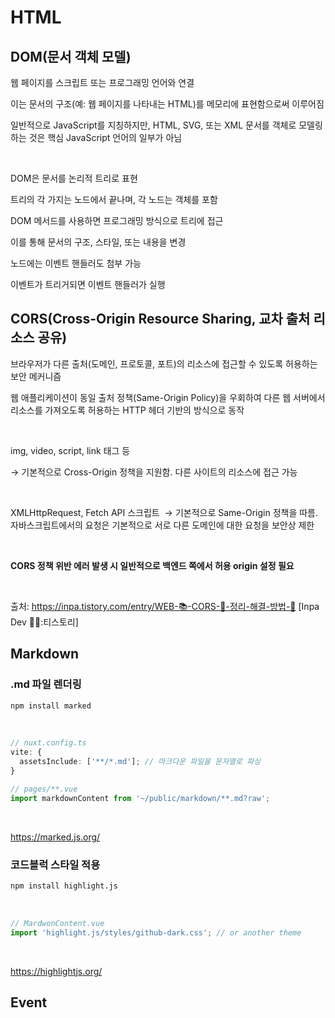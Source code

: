 # HTML

## DOM(문서 객체 모델)

웹 페이지를 스크립트 또는 프로그래밍 언어와 연결

이는 문서의 구조(예: 웹 페이지를 나타내는 HTML)를 메모리에 표현함으로써 이루어짐

일반적으로 JavaScript를 지칭하지만, HTML, SVG, 또는 XML 문서를 객체로 모델링하는 것은 핵심 JavaScript 언어의 일부가 아님

<br>

DOM은 문서를 논리적 트리로 표현

트리의 각 가지는 노드에서 끝나며, 각 노드는 객체를 포함

DOM 메서드를 사용하면 프로그래밍 방식으로 트리에 접근

이를 통해 문서의 구조, 스타일, 또는 내용을 변경

노드에는 이벤트 핸들러도 첨부 가능

이벤트가 트리거되면 이벤트 핸들러가 실행

## CORS(Cross-Origin Resource Sharing, 교차 출처 리소스 공유)

브라우저가 다른 출처(도메인, 프로토콜, 포트)의 리소스에 접근할 수 있도록 허용하는 보안 메커니즘

웹 애플리케이션이 동일 출처 정책(Same-Origin Policy)을 우회하여 다른 웹 서버에서 리소스를 가져오도록 허용하는 HTTP 헤더 기반의 방식으로 동작

<br>

img, video, script, link 태그 등

→ 기본적으로 Cross-Origin 정책을 지원함. 다른 사이트의 리소스에 접근 가능

<br>

XMLHttpRequest, Fetch API 스크립트
 → 기본적으로 Same-Origin 정책을 따름. 자바스크립트에서의 요청은 기본적으로 서로 다른 도메인에 대한 요청을 보안상 제한

<br>

<strong>CORS 정책 위반 에러 발생 시 일반적으로 백엔드 쪽에서 허용 origin 설정 필요</strong>

<br>

출처: https://inpa.tistory.com/entry/WEB-📚-CORS-💯-정리-해결-방법-👏 [Inpa Dev 👨‍💻:티스토리]

## Markdown

### .md 파일 렌더링

```bash
npm install marked
```

<br>

```typescript
// nuxt.config.ts
vite: {
  assetsInclude: ['**/*.md']; // 마크다운 파일을 문자열로 파싱
}

// pages/**.vue
import markdownContent from '~/public/markdown/**.md?raw';
```

<br>

https://marked.js.org/

### 코드블럭 스타일 적용

```bash
npm install highlight.js
```

<br>

```typescript
// MardwonContent.vue
import 'highlight.js/styles/github-dark.css'; // or another theme
```

<br>

https://highlightjs.org/

## Event
